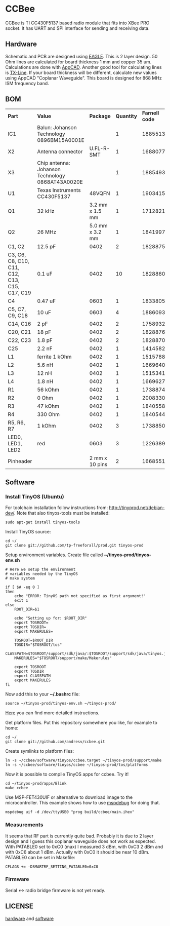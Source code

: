 # CCBee

CCBee is TI CC430F5137 based radio module that fits into XBee PRO socket.
It has UART and SPI interface for sending and receiving data.

## Hardware

Schematic and PCB are designed using [EAGLE](http://www.cadsoftusa.com/). This is 2 layer design. 50 Ohm lines are calculated for board thickness 1 mm and copper 35 um.
Calculations are done with [AppCAD](http://www.hp.woodshot.com/appcad/version302/setup.exe). Another good tool for calculating lines is [TX-Line](http://web.awrcorp.com/Usa/Products/Optional-Products/TX-Line/).
If your board thickness will be different, calculate new values using AppCAD "Coplanar Waveguide".
This board is designed for 868 MHz ISM frequency band.

## BOM

<table>
    <tr>
        <td><b>Part</b></td> <td><b>Value</b></td> <td><b>Package</b></td> <td><b>Quantity</b></td> <td><b>Farnell code</b></td>
    </tr>
    <tr>
        <td>IC1</td> <td>Balun: Johanson Technology 0896BM15A0001E</td> <td></td> <td>1</td> <td>1885513</td>
    </tr>
    <tr>
        <td>X2</td> <td>Antenna connector</td> <td>U.FL-R-SMT</td> <td>1</td> <td>1688077</td>
    </tr>
    <tr>
        <td>X3</td> <td>Chip antenna: Johanson Technology 0868AT43A0020E</td> <td></td> <td>1</td> <td>1885493</td>
    </tr>
    <tr>
        <td>U1</td> <td>Texas Instruments CC430F5137</td> <td>48VQFN</td> <td>1</td> <td>1903415</td>
    </tr>
    <tr>
        <td>Q1</td> <td>32 kHz</td> <td>3.2 mm x 1.5 mm</td> <td>1</td> <td>1712821</td>
    </tr>
    <tr>
        <td>Q2</td> <td>26 MHz</td> <td>5.0 mm x 3.2 mm</td> <td>1</td> <td>1841997</td>
    </tr>
    <tr>
        <td>C1, C2</td> <td>12.5 pF</td> <td>0402</td> <td>2</td> <td>1828875</td>
    </tr>
    <tr>
        <td>C3, C6, C8, C10, C11, C12, C13, C15, C17, C19</td> <td>0.1 uF</td> <td>0402</td> <td>10</td> <td>1828860</td>
    </tr>
    <tr>
        <td>C4</td> <td>0.47 uF</td> <td>0603</td> <td>1</td> <td>1833805</td>
    </tr>
    <tr>
        <td>C5, C7, C9, C18</td> <td>10 uF</td> <td>0603</td> <td>4</td> <td>1886093</td>
    </tr>
    <tr>
        <td>C14, C16</td> <td>2 pF</td> <td>0402</td> <td>2</td> <td>1758932</td>
    </tr>
    <tr>
        <td>C20, C21</td> <td>18 pF</td> <td>0402</td> <td>2</td> <td>1828876</td>
    </tr>
    <tr>
        <td>C22, C23</td> <td>1.8 pF</td> <td>0402</td> <td>2</td> <td>1828870</td>
    </tr>
    <tr>
        <td>C25</td> <td>2.2 nF</td> <td>0402</td> <td>1</td> <td>1414582</td>
    </tr>
    <tr>
        <td>L1</td> <td>ferrite 1 kOhm</td> <td>0402</td> <td>1</td> <td>1515788</td>
    </tr>
    <tr>
        <td>L2</td> <td>5.6 nH</td> <td>0402</td> <td>1</td> <td>1669640</td>
    </tr>
    <tr>
        <td>L3</td> <td>12 nH</td> <td>0402</td> <td>1</td> <td>1515341</td>
    </tr>
    <tr>
        <td>L4</td> <td>1.8 nH</td> <td>0402</td> <td>1</td> <td>1669627</td>
    </tr>
    <tr>
        <td>R1</td> <td>56 kOhm</td> <td>0402</td> <td>1</td> <td>1738874</td>
    </tr>
    <tr>
        <td>R2</td> <td>0 Ohm</td> <td>0402</td> <td>1</td> <td>2008330</td>
    </tr>
    <tr>
        <td>R3</td> <td>47 kOhm</td> <td>0402</td> <td>1</td> <td>1840558</td>
    </tr>
    <tr>
        <td>R4</td> <td>330 Ohm</td> <td>0402</td> <td>1</td> <td>1840544</td>
    </tr>
    <tr>
        <td>R5, R6, R7</td> <td>1 kOhm</td> <td>0402</td> <td>3</td> <td>1738850</td>
    </tr>
    <tr>
        <td>LED0, LED1, LED2</td> <td>red</td> <td>0603</td> <td>3</td> <td>1226389</td>
    </tr>
    <tr>
        <td>Pinheader</td> <td></td> <td>2 mm x 10 pins</td> <td>2</td> <td>1668551</td>
    </tr>
</table>

## Software

### Install TinyOS (Ubuntu)

For toolchain installation follow instructions from: http://tinyprod.net/debian-dev/.
Note that also tinyos-tools must be installed:

    sudo apt-get install tinyos-tools
    
Install TinyOS source:

    cd ~/
    git clone git://github.com/tp-freeforall/prod.git tinyos-prod

Setup environment variables. Create file called **~/tinyos-prod/tinyos-env.sh**

```shell
# Here we setup the environment
# variables needed by the TinyOS 
# make system

if [ $# -eq 0 ]
then
    echo "ERROR: TinyOS path not specified as first argument!"
    exit 1
else
    ROOT_DIR=$1

    echo "Setting up for: $ROOT_DIR"
    export TOSROOT=
    export TOSDIR=
    export MAKERULES=

    TOSROOT=$ROOT_DIR
    TOSDIR="$TOSROOT/tos"
    CLASSPATH=$TOSROOT/support/sdk/java/:$TOSROOT/support/sdk/java/tinyos.jar:.:$CLASSPATH
    MAKERULES="$TOSROOT/support/make/Makerules"

    export TOSROOT
    export TOSDIR
    export CLASSPATH
    export MAKERULES
fi
```

Now add this to your **~/.bashrc** file:

    source ~/tinyos-prod/tinyos-env.sh ~/tinyos-prod/

[Here](https://github.com/tp-freeforall/prod/blob/msp430-int/00b_Development_Environment) you can find more detailed instructions.

Get platform files. Put this repository somewhere you like, for example to home:
    
    cd ~/
    git clone git://github.com/andresv/ccbee.git

Create symlinks to platform files:

    ln -s ~/ccbee/software/tinyos/ccbee.target ~/tinyos-prod/support/make
    ln -s ~/ccbee/software/tinyos/ccbee ~/tinyos-prod/tos/platforms

Now it is possible to compile TinyOS apps for ccbee. Try it!

    cd ~/tinyos-prod/apps/Blink
    make ccbee

Use MSP-FET430UIF or alternative to download image to the microcontroller. This example shows how to use [mspdebug](http://mspdebug.sourceforge.net/) for doing that.

    mspdebug uif -d /dev/ttyUSB0 "prog build/ccbee/main.ihex"

### Measurements

It seems that RF part is currently quite bad. Probably it is due to 2 layer design and I guess this coplanar waveguide does not work as expected.
With PATABLE0 set to 0xC0 (max) I measured 3 dBm, with 0xC3 2 dBm and with 0xC6 about 1 dBm. Actually with 0xC0 it should be near 10 dBm.
PATABLE0 can be set in Makefile:

    CFLAGS += -DSMARTRF_SETTING_PATABLE0=0xC0

### Firmware

Serial <-> radio bridge firmware is not yet ready.

## LICENSE

[hardware](https://github.com/andresv/ccbee/blob/master/hardware/LICENSE.txt) and [software](https://github.com/andresv/ccbee/blob/master/software/LICENSE.txt) 
